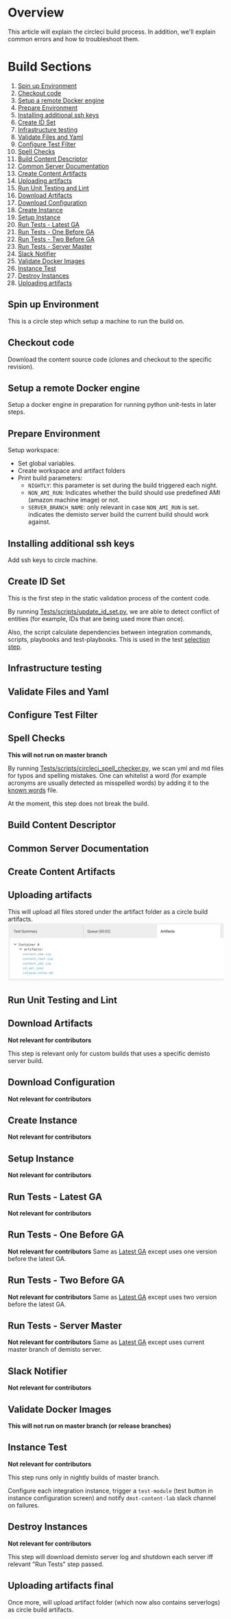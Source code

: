 # Overview
This article will explain the circleci build process.
In addition, we'll explain common errors and how to troubleshoot them.

# Build Sections
1. [Spin up Environment](#spin-up-environment)
2. [Checkout code](#checkout-code)
3. [Setup a remote Docker engine](#setup-a-remote-docker-engine)
4. [Prepare Environment](#prepare-environment)
5. [Installing additional ssh keys](#installing-additional-ssh-keys)
6. [Create ID Set](#create-id-set)
7. [Infrastructure testing](#infrastructure-testing)
8. [Validate Files and Yaml](#validate-files-and-yaml)
9. [Configure Test Filter](#configure-test-filter)
10. [Spell Checks](#spell-checks)
11. [Build Content Descriptor](#build-content-descriptor)
12. [Common Server Documentation](#common-server-documentation)
13. [Create Content Artifacts](#create-content-artifacts)
14. [Uploading artifacts](#uploading-artifacts)
15. [Run Unit Testing and Lint](#run-unit-testing-and-lint)
16. [Download Artifacts](#download-artifacts)
17. [Download Configuration](#download-configuration)
18. [Create Instance](#create-instance)
19. [Setup Instance](#setup-instance)
20. [Run Tests - Latest GA](#run-tests---latest-ga)
21. [Run Tests - One Before GA](#run-tests---one-before-ga)
22. [Run Tests - Two Before GA](#run-tests---two-before-ga)
23. [Run Tests - Server Master](#run-tests---server-master)
24. [Slack Notifier](#slack-notifier)
25. [Validate Docker Images](#validate-docker-images)
26. [Instance Test](#instance-test)
27. [Destroy Instances](#destroy-instances)
28. [Uploading artifacts](#uploading-artifacts-final)

## Spin up Environment
This is a circle step which setup a machine to run the build on.
  
## Checkout code
Download the content source code (clones and checkout to the specific revision).

## Setup a remote Docker engine
Setup a docker engine in preparation for running python unit-tests in later steps.

## Prepare Environment
Setup workspace: 
- Set global variables.
- Create workspace and artifact folders
- Print build parameters: 
  - `NIGHTLY`: this parameter is set during the build triggered each night.
  - `NON_AMI_RUN`: Indicates whether the build should use predefined AMI (amazon machine image) or not.
  - `SERVER_BRANCH_NAME`: only relevant in case `NON_AMI_RUN` is set. indicates the demisto server build the current build should work against.  

## Installing additional ssh keys
Add ssh keys to circle machine.

## Create ID Set
This is the first step in the static validation process of the content code.

By running [Tests/scripts/update_id_set.py](https://github.com/demisto/content/blob/master/Tests/scripts/update_id_set.py), we are able to detect conflict of entities (for example, IDs that are being used more than once).

Also, the script calculate dependencies between integration commands, scripts, playbooks and test-playbooks.
This is used in the test [selection step](#Configure-Test-Filter).

<!-- TODO: add troubleshooting errors -->

## Infrastructure testing
<!-- TODO: add troubleshooting errors -->

## Validate Files and Yaml
<!-- TODO: add troubleshooting errors -->

## Configure Test Filter
<!-- TODO: add troubleshooting errors -->

## Spell Checks
**This will not run on master branch**

By running [Tests/scripts/circleci_spell_checker.py](https://github.com/demisto/content/blob/master/Tests/scripts/circleci_spell_checker.py), we scan yml and md files for typos and spelling mistakes.
One can whitelist a word (for example acronyms are usually detected as misspelled words) by adding it to the [known words](https://github.com/demisto/content/blob/master/Tests/known_words.txt) file.

At the moment, this step does not break the build.

## Build Content Descriptor
<!-- TODO: add troubleshooting errors -->

## Common Server Documentation
<!-- TODO: add troubleshooting errors -->

## Create Content Artifacts
<!-- TODO: add troubleshooting errors -->

## Uploading artifacts
This will upload all files stored under the artifact folder as a circle build artifacts.
![](artifacts_1.png)

## Run Unit Testing and Lint
## Download Artifacts
**Not relevant for contributors**

This step is relevant only for custom builds that uses a specific demisto server build. 

## Download Configuration
**Not relevant for contributors**
<!-- TODO: add troubleshooting errors -->

## Create Instance
**Not relevant for contributors**
<!-- TODO: add troubleshooting errors -->

## Setup Instance
**Not relevant for contributors**
<!-- TODO: add troubleshooting errors -->

## Run Tests - Latest GA
**Not relevant for contributors**
<!-- TODO: add troubleshooting errors -->

## Run Tests - One Before GA
**Not relevant for contributors**
Same as [Latest GA](#run-tests---latest-ga) except uses one version before the latest GA.

## Run Tests - Two Before GA
**Not relevant for contributors**
Same as [Latest GA](#run-tests---latest-ga) except uses two version before the latest GA.

## Run Tests - Server Master
**Not relevant for contributors**
Same as [Latest GA](#run-tests---latest-ga) except uses current master branch of demisto server.

## Slack Notifier
**Not relevant for contributors**

## Validate Docker Images
**This will not run on master branch (or release branches)**



## Instance Test
**Not relevant for contributors**

This step runs only in nightly builds of master branch.

Configure each integration instance, trigger a `test-module` (test button in instance configuration screen) and notify `dmst-content-lab` slack channel on failures.

## Destroy Instances
**Not relevant for contributors**

This step will download demisto server log and shutdown each server iff relevant "Run Tests" step passed.

## Uploading artifacts final
Once more, will upload artifact folder (which now also contains serverlogs) as circle build artifacts.